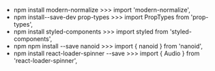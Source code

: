 - npm install modern-normalize >>> import 'modern-normalize',
- npm install--save-dev prop-types >>> import PropTypes from 'prop-types',
- npm install styled-components >>> import styled from 'styled-components',
- npm npm install --save nanoid >>> import { nanoid } from 'nanoid',
- npm install react-loader-spinner --save >>> import { Audio } from
  'react-loader-spinner',
  <!-- <Audio
    height="80"
    width="80"
    radius="9"
    color="green"
    ariaLabel="loading"
    wrapperStyle
    wrapperClass
  /> -->
